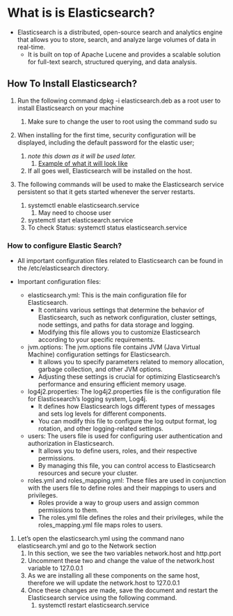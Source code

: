 # What is is Elasticsearch?

* Elasticsearch is a distributed, open-source search and analytics engine that allows you to store, search, and analyze large volumes of data in real-time.
  * It is built on top of Apache Lucene and provides a scalable solution for full-text search, structured querying, and data analysis.

## How To Install Elasticsearch?

1. Run the following command dpkg -i elasticsearch.deb as a root user to install Elasticsearch on your machine
   1. Make sure to change the user to root using the command sudo su

2. When installing for the first time, security configuration will be displayed, including the default password for the elastic user;
   1. *note this down as it will be used later.*
      1. [Example of what it will look like](</SIEM/ELK/configurationandexamples/elasticsearchexample.md>)
   2. If all goes well, Elasticsearch will be installed on the host.

3. The following commands will be used to make the Elasticsearch service persistent so that it gets started whenever the server restarts.
   1. systemctl enable elasticsearch.service
      1. May need to choose user
   2. systemctl start elasticsearch.service
   3. To check Status: systemctl status elasticsearch.service

### How to configure Elastic Search?

* All important configuration files related to Elasticsearch can be found in the /etc/elasticsearch directory.

* Important configuration files:
  * elasticsearch.yml: This is the main configuration file for Elasticsearch.
    * It contains various settings that determine the behavior of Elasticsearch, such as network configuration, cluster settings, node settings, and paths for data storage and logging.
    * Modifying this file allows you to customize Elasticsearch according to your specific requirements.
  * jvm.options: The jvm.options file contains JVM (Java Virtual Machine) configuration settings for Elasticsearch.
    * It allows you to specify parameters related to memory allocation, garbage collection, and other JVM options.
    * Adjusting these settings is crucial for optimizing Elasticsearch’s performance and ensuring efficient memory usage.
  * log4j2.properties: The log4j2.properties file is the configuration file for Elasticsearch’s logging system, Log4j.
    * It defines how Elasticsearch logs different types of messages and sets log levels for different components.
    * You can modify this file to configure the log output format, log rotation, and other logging-related settings.
  * users: The users file is used for configuring user authentication and authorization in Elasticsearch.
    * It allows you to define users, roles, and their respective permissions.
    * By managing this file, you can control access to Elasticsearch resources and secure your cluster.
  * roles.yml and roles_mapping.yml: These files are used in conjunction with the users file to define roles and their mappings to users and privileges.
    * Roles provide a way to group users and assign common permissions to them.
    * The roles.yml file defines the roles and their privileges, while the roles_mapping.yml file maps roles to users.

1. Let’s open the elasticsearch.yml using the command nano elasticsearch.yml and go to the Network section
   1. In this section, we see the two variables network.host and http.port
   2. Uncomment these two and change the value of the network.host variable to 127.0.0.1
   3. As we are installing all these components on the same host, therefore we will update the network.host to 127.0.0.1
   4. Once these changes are made, save the document and restart the Elasticsearch service using the following command.
      1. systemctl restart elasticsearch.service
